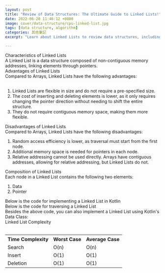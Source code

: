 ```yaml
---
layout: post
title: "Review of Data Structures: The Ultimate Guide to Linked Lists!"
date: 2022-06-28 11:46:12 +0800
image: cover/data-structure/cpu-linked-list.jpg
tags: [data structure, algorithm]
categories: 其他筆記
excerpt: "Learn about Linked Lists to review data structures, including advantages, disadvantages, and Kotlin implementation methods. A complete guide to help you understand the time complexity and operations of Linked Lists."

---
```


<div class="c-border-main-title-2">Characteristics of Linked Lists</div>
A Linked List is a data structure composed of non-contiguous memory addresses, linking elements through pointers.

<div class="c-border-main-title-2">Advantages of Linked Lists</div>
Compared to Arrays, Linked Lists have the following advantages:<br><br>

1. Linked Lists are flexible in size and do not require a pre-specified size.<br>
2. The cost of inserting and deleting elements is lower, as it only requires changing the pointer direction without needing to shift the entire structure.<br>
3. They do not require contiguous memory space, making them more flexible.<br>

<div class="c-border-main-title-2">Disadvantages of Linked Lists</div>
Compared to Arrays, Linked Lists have the following disadvantages:<br>

1. Random access efficiency is lower, as traversal must start from the first node.<br>
2. Additional memory space is needed for pointers in each node.<br>
3. Relative addressing cannot be used directly. Arrays have contiguous addresses, allowing for relative addressing, but Linked Lists do not.<br>

<div class="c-border-main-title-2">Composition of Linked Lists</div>
Each node in a Linked List contains the following two elements:<br>

1. Data<br>
2. Pointer<br>
<div class="c-border-content-title-4">
   Below is the code for implementing a Linked List in Kotlin
</div>
 <script src="https://gist.github.com/KuanChunChen/ad9e538b06afc720f0785a4471fd6145.js"></script>

<div class="c-border-content-title-4">
   Below is the code for traversing a Linked List
</div>

<script src="https://gist.github.com/KuanChunChen/4e3fa3e7c237fe1f49a8f960ca4fcb44.js"></script>

<div class="c-border-content-title-4">
  Besides the above code, you can also implement a Linked List using Kotlin's Data Class:
</div>
<script src="https://gist.github.com/KuanChunChen/9e2f8f142eaa6aab94864dcf7cb638b3.js"></script>

<div class="c-border-content-title-4">
  Linked List Complexity
</div><br>
<table class="rwd-table">
    <tr>
      <th>Time Complexity</th>
      <th>Worst Case</th>
      <th>Average Case</th>
    </tr>
    <tr>
      <td>Search</td>
      <td>O(n)</td>
      <td>O(n)</td>
    </tr>
    <tr>
      <td>Insert</td>
      <td>O(1)</td>
      <td>O(1)</td>
    </tr>
    <tr>
      <td>Deletion</td>
      <td>O(1)</td>
      <td>O(1)</td>
    </tr>
  </table>
